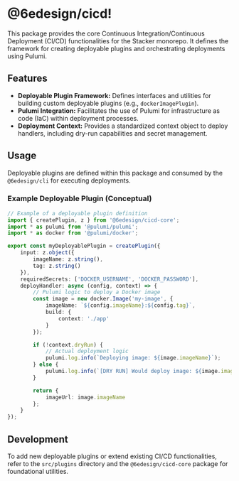 # @6edesign/cicd!

This package provides the core Continuous Integration/Continuous Deployment (CI/CD) functionalities for the Stacker monorepo. It defines the framework for creating deployable plugins and orchestrating deployments using Pulumi.

## Features

- **Deployable Plugin Framework:** Defines interfaces and utilities for building custom deployable plugins (e.g., `dockerImagePlugin`).
- **Pulumi Integration:** Facilitates the use of Pulumi for infrastructure as code (IaC) within deployment processes.
- **Deployment Context:** Provides a standardized context object to deploy handlers, including dry-run capabilities and secret management.

## Usage

Deployable plugins are defined within this package and consumed by the `@6edesign/cli` for executing deployments.

### Example Deployable Plugin (Conceptual)

```typescript
// Example of a deployable plugin definition
import { createPlugin, z } from '@6edesign/cicd-core';
import * as pulumi from '@pulumi/pulumi';
import * as docker from '@pulumi/docker';

export const myDeployablePlugin = createPlugin({
	input: z.object({
		imageName: z.string(),
		tag: z.string()
	}),
	requiredSecrets: ['DOCKER_USERNAME', 'DOCKER_PASSWORD'],
	deployHandler: async (config, context) => {
		// Pulumi logic to deploy a Docker image
		const image = new docker.Image('my-image', {
			imageName: `${config.imageName}:${config.tag}`,
			build: {
				context: './app'
			}
		});

		if (!context.dryRun) {
			// Actual deployment logic
			pulumi.log.info(`Deploying image: ${image.imageName}`);
		} else {
			pulumi.log.info(`[DRY RUN] Would deploy image: ${image.imageName}`);
		}

		return {
			imageUrl: image.imageName
		};
	}
});
```

## Development

To add new deployable plugins or extend existing CI/CD functionalities, refer to the `src/plugins` directory and the `@6edesign/cicd-core` package for foundational utilities.
